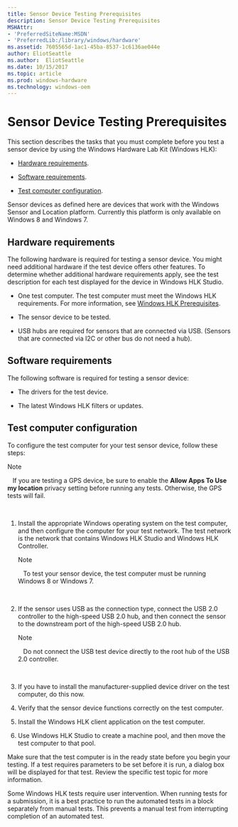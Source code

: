 ```yaml
---
title: Sensor Device Testing Prerequisites
description: Sensor Device Testing Prerequisites
MSHAttr:
- 'PreferredSiteName:MSDN'
- 'PreferredLib:/library/windows/hardware'
ms.assetid: 7605565d-1ac1-45ba-8537-1c6136ae044e
author: EliotSeattle
ms.author:  EliotSeattle
ms.date: 10/15/2017
ms.topic: article
ms.prod: windows-hardware
ms.technology: windows-oem
---
```


# Sensor Device Testing Prerequisites


This section describes the tasks that you must complete before you test a sensor device by using the Windows Hardware Lab Kit (Windows HLK):

-   [Hardware requirements](#bkmk-hck-sensor-hr).

-   [Software requirements](#bkmk-hck-sensor-sr).

-   [Test computer configuration](#bkmk-hck-sensor-tc).

Sensor devices as defined here are devices that work with the Windows Sensor and Location platform. Currently this platform is only available on Windows 8 and Windows 7.

## <span id="BKMK_HCK_Sensor_hR"></span><span id="bkmk-hck-sensor-hr"></span><span id="BKMK_HCK_SENSOR_HR"></span>Hardware requirements


The following hardware is required for testing a sensor device. You might need additional hardware if the test device offers other features. To determine whether additional hardware requirements apply, see the test description for each test displayed for the device in Windows HLK Studio.

-   One test computer. The test computer must meet the Windows HLK requirements. For more information, see [Windows HLK Prerequisites](..\getstarted\windows-hlk-prerequisites.md).

-   The sensor device to be tested.

-   USB hubs are required for sensors that are connected via USB. (Sensors that are connected via I2C or other bus do not need a hub).

## <span id="BKMK_HCK_Sensor_sR"></span><span id="bkmk-hck-sensor-sr"></span><span id="BKMK_HCK_SENSOR_SR"></span>Software requirements


The following software is required for testing a sensor device:

-   The drivers for the test device.

-   The latest Windows HLK filters or updates.

## <span id="BKMK_HCK_Sensor_tC"></span><span id="bkmk-hck-sensor-tc"></span><span id="BKMK_HCK_SENSOR_TC"></span>Test computer configuration


To configure the test computer for your test sensor device, follow these steps:

>[!NOTE]
>  
If you are testing a GPS device, be sure to enable the **Allow Apps To Use my location** privacy setting before running any tests. Otherwise, the GPS tests will fail.

 

1.  Install the appropriate Windows operating system on the test computer, and then configure the computer for your test network. The test network is the network that contains Windows HLK Studio and Windows HLK Controller.

    >[!NOTE]
    >  
    To test your sensor device, the test computer must be running Windows 8 or Windows 7.

     

2.  If the sensor uses USB as the connection type, connect the USB 2.0 controller to the high-speed USB 2.0 hub, and then connect the sensor to the downstream port of the high-speed USB 2.0 hub.

    >[!NOTE]
    >  
    Do not connect the USB test device directly to the root hub of the USB 2.0 controller.

     

3.  If you have to install the manufacturer-supplied device driver on the test computer, do this now.

4.  Verify that the sensor device functions correctly on the test computer.

5.  Install the Windows HLK client application on the test computer.

6.  Use Windows HLK Studio to create a machine pool, and then move the test computer to that pool.

Make sure that the test computer is in the ready state before you begin your testing. If a test requires parameters to be set before it is run, a dialog box will be displayed for that test. Review the specific test topic for more information.

Some Windows HLK tests require user intervention. When running tests for a submission, it is a best practice to run the automated tests in a block separately from manual tests. This prevents a manual test from interrupting completion of an automated test.

 

 






